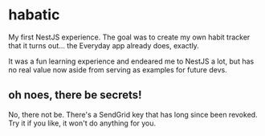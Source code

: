 # habatic
My first NestJS experience. The goal was to create my own habit tracker that it turns out... the Everyday app already does, exactly.

It was a fun learning experience and endeared me to NestJS a lot, but has no real value now aside from serving as examples for future devs. 

## oh noes, there be secrets!
No, there not be. There's a SendGrid key that has long since been revoked. Try it if you like, it won't do anything for you. 
